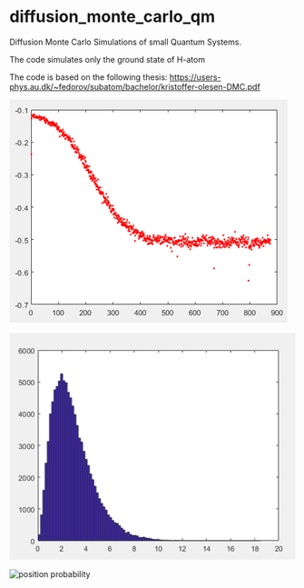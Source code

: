 # diffusion_monte_carlo_qm
Diffusion Monte Carlo Simulations of small Quantum Systems.

The code simulates only the ground state of H-atom

The code is based on the following thesis: https://users-phys.au.dk/~fedorov/subatom/bachelor/kristoffer-olesen-DMC.pdf

![reference energy](images/ref_energy.PNG?raw=true "Reference energy")

![radial distribution](images/radial_distribution.PNG?raw=true "Radial distribution")

![position probability](images/density_distribution.gif?raw=true "3D position probability distribution")

